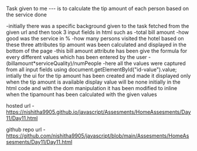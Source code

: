 Task given to me --- is to calculate the tip amount of each person based on the service done

-initially there was a specific background given to the task fetched from the given url 
and then took 3 input fields in html such as 
-total bill amount
-how good was the service in %
-how many persons visited the hotel 
based on these three attributes tip amount was been calculated and displayed in the bottom of the page 
-this bill amount attribute has been give the formula for every different values which has been entered by the user
-(billamount*serviceQuality)/numPeople
-here all the values were captured from all input fields using document.getElementById("id-value").value;
intially the ui for the tip amount has been created and made it displayed only when the tip amount is available
display value will be none initially in the html code and with the dom manipulation it has been modified to inline when the tipamount has been calculated with the given values


hosted url - https://nishitha9905.github.io/javascript/Assesments/HomeAssesments/Day11/Day11.html


github repo url - https://github.com/nishitha9905/javascript/blob/main/Assesments/HomeAssesments/Day11/Day11.html


